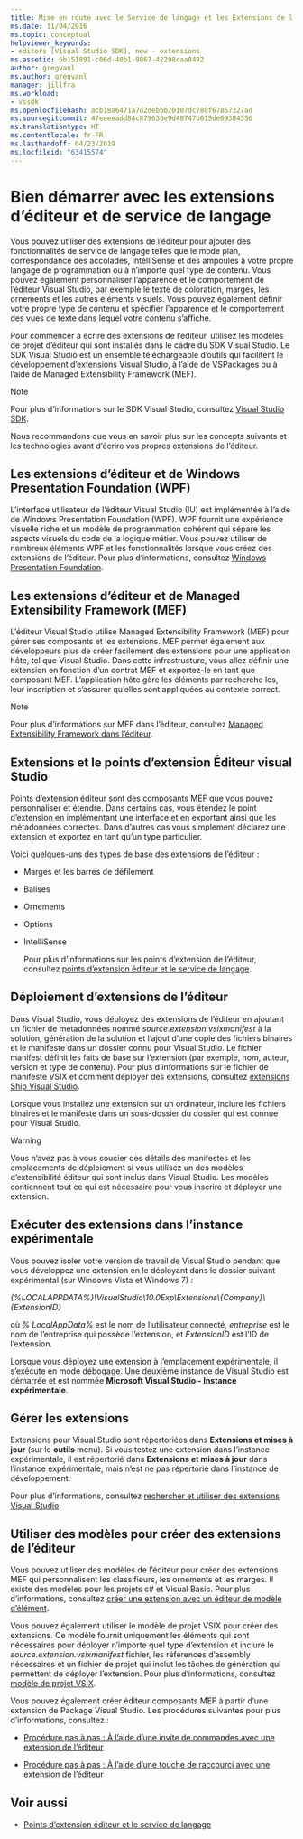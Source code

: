 ```yaml
---
title: Mise en route avec le Service de langage et les Extensions de l’éditeur | Microsoft Docs
ms.date: 11/04/2016
ms.topic: conceptual
helpviewer_keywords:
- editors [Visual Studio SDK], new - extensions
ms.assetid: 6b151891-c06d-40b1-9867-42298caa8492
author: gregvanl
ms.author: gregvanl
manager: jillfra
ms.workload:
- vssdk
ms.openlocfilehash: acb18a6471a7d2debbb20107dc780f67857327ad
ms.sourcegitcommit: 47eeeeadd84c879636e9d48747b615de69384356
ms.translationtype: HT
ms.contentlocale: fr-FR
ms.lasthandoff: 04/23/2019
ms.locfileid: "63415574"
---
```

# <a name="get-started-with-language-service-and-editor-extensions"></a>Bien démarrer avec les extensions d’éditeur et de service de langage
Vous pouvez utiliser des extensions de l’éditeur pour ajouter des fonctionnalités de service de langage telles que le mode plan, correspondance des accolades, IntelliSense et des ampoules à votre propre langage de programmation ou à n’importe quel type de contenu. Vous pouvez également personnaliser l’apparence et le comportement de l’éditeur Visual Studio, par exemple le texte de coloration, marges, les ornements et les autres éléments visuels. Vous pouvez également définir votre propre type de contenu et spécifier l’apparence et le comportement des vues de texte dans lequel votre contenu s’affiche.

 Pour commencer à écrire des extensions de l’éditeur, utilisez les modèles de projet d’éditeur qui sont installés dans le cadre du SDK Visual Studio. Le SDK Visual Studio est un ensemble téléchargeable d’outils qui facilitent le développement d’extensions Visual Studio, à l’aide de VSPackages ou à l’aide de Managed Extensibility Framework (MEF).

> [!NOTE]
> Pour plus d’informations sur le SDK Visual Studio, consultez [Visual Studio SDK](../extensibility/visual-studio-sdk.md).

 Nous recommandons que vous en savoir plus sur les concepts suivants et les technologies avant d’écrire vos propres extensions de l’éditeur.

## <a name="the-windows-presentation-foundation-wpf-and-editor-extensions"></a>Les extensions d’éditeur et de Windows Presentation Foundation (WPF)
 L’interface utilisateur de l’éditeur Visual Studio (IU) est implémentée à l’aide de Windows Presentation Foundation (WPF). WPF fournit une expérience visuelle riche et un modèle de programmation cohérent qui sépare les aspects visuels du code de la logique métier. Vous pouvez utiliser de nombreux éléments WPF et les fonctionnalités lorsque vous créez des extensions de l’éditeur. Pour plus d’informations, consultez [Windows Presentation Foundation](/dotnet/framework/wpf/index).

## <a name="the-managed-extensibility-framework-mef-and-editor-extensions"></a>Les extensions d’éditeur et de Managed Extensibility Framework (MEF)
 L’éditeur Visual Studio utilise Managed Extensibility Framework (MEF) pour gérer ses composants et les extensions. MEF permet également aux développeurs plus de créer facilement des extensions pour une application hôte, tel que Visual Studio. Dans cette infrastructure, vous allez définir une extension en fonction d’un contrat MEF et exportez-le en tant que composant MEF. L’application hôte gère les éléments par recherche les, leur inscription et s’assurer qu’elles sont appliquées au contexte correct.

> [!NOTE]
> Pour plus d’informations sur MEF dans l’éditeur, consultez [Managed Extensibility Framework dans l’éditeur](../extensibility/managed-extensibility-framework-in-the-editor.md).

## <a name="visual-studio-editor-extension-points-and-extensions"></a>Extensions et le points d’extension Éditeur visual Studio
 Points d’extension éditeur sont des composants MEF que vous pouvez personnaliser et étendre. Dans certains cas, vous étendez le point d’extension en implémentant une interface et en exportant ainsi que les métadonnées correctes. Dans d’autres cas vous simplement déclarez une extension et exportez en tant qu’un type particulier.

 Voici quelques-uns des types de base des extensions de l’éditeur :

- Marges et les barres de défilement

- Balises

- Ornements

- Options

- IntelliSense

  Pour plus d’informations sur les points d’extension de l’éditeur, consultez [points d’extension éditeur et le service de langage](../extensibility/language-service-and-editor-extension-points.md).

## <a name="deploying-editor-extensions"></a>Déploiement d’extensions de l’éditeur
 Dans Visual Studio, vous déployez des extensions de l’éditeur en ajoutant un fichier de métadonnées nommé *source.extension.vsixmanifest* à la solution, génération de la solution et l’ajout d’une copie des fichiers binaires et le manifeste dans un dossier connu pour Visual Studio. Le fichier manifest définit les faits de base sur l’extension (par exemple, nom, auteur, version et type de contenu). Pour plus d’informations sur le fichier de manifeste VSIX et comment déployer des extensions, consultez [extensions Ship Visual Studio](../extensibility/shipping-visual-studio-extensions.md).

 Lorsque vous installez une extension sur un ordinateur, inclure les fichiers binaires et le manifeste dans un sous-dossier du dossier qui est connue pour Visual Studio.

> [!WARNING]
> Vous n’avez pas à vous soucier des détails des manifestes et les emplacements de déploiement si vous utilisez un des modèles d’extensibilité éditeur qui sont inclus dans Visual Studio. Les modèles contiennent tout ce qui est nécessaire pour vous inscrire et déployer une extension.

## <a name="run-extensions-in-the-experimental-instance"></a>Exécuter des extensions dans l’instance expérimentale
 Vous pouvez isoler votre version de travail de Visual Studio pendant que vous développez une extension en le déployant dans le dossier suivant expérimental (sur Windows Vista et Windows 7) :

 *{%LOCALAPPDATA%}\VisualStudio\10.0Exp\Extensions\\{Company}\\{ExtensionID}*

 où *% LocalAppData%* est le nom de l’utilisateur connecté, *entreprise* est le nom de l’entreprise qui possède l’extension, et *ExtensionID* est l’ID de l’extension.

 Lorsque vous déployez une extension à l’emplacement expérimentale, il s’exécute en mode débogage. Une deuxième instance de Visual Studio est démarrée et est nommée **Microsoft Visual Studio - Instance expérimentale**.

## <a name="manage-extensions"></a>Gérer les extensions
 Extensions pour Visual Studio sont répertoriées dans **Extensions et mises à jour** (sur le **outils** menu). Si vous testez une extension dans l’instance expérimentale, il est répertorié dans **Extensions et mises à jour** dans l’instance expérimentale, mais n’est ne pas répertorié dans l’instance de développement.

 Pour plus d’informations, consultez [rechercher et utiliser des extensions Visual Studio](../ide/finding-and-using-visual-studio-extensions.md).

## <a name="use-templates-to-create-editor-extensions"></a>Utiliser des modèles pour créer des extensions de l’éditeur
 Vous pouvez utiliser des modèles de l’éditeur pour créer des extensions MEF qui personnalisent les classifieurs, les ornements et les marges. Il existe des modèles pour les projets c# et Visual Basic. Pour plus d’informations, consultez [créer une extension avec un éditeur de modèle d’élément](../extensibility/creating-an-extension-with-an-editor-item-template.md).

 Vous pouvez également utiliser le modèle de projet VSIX pour créer des extensions. Ce modèle fournit uniquement les éléments qui sont nécessaires pour déployer n’importe quel type d’extension et inclure le *source.extension.vsixmanifest* fichier, les références d’assembly nécessaires et un fichier de projet qui inclut les tâches de génération qui permettent de déployer l’extension. Pour plus d’informations, consultez [modèle de projet VSIX](../extensibility/vsix-project-template.md).

 Vous pouvez également créer éditeur composants MEF à partir d’une extension de Package Visual Studio. Les procédures suivantes pour plus d’informations, consultez :

- [Procédure pas à pas : À l’aide d’une invite de commandes avec une extension de l’éditeur](../extensibility/walkthrough-using-a-shell-command-with-an-editor-extension.md)

- [Procédure pas à pas : À l’aide d’une touche de raccourci avec une extension de l’éditeur](../extensibility/walkthrough-using-a-shortcut-key-with-an-editor-extension.md)

## <a name="see-also"></a>Voir aussi
- [Points d’extension éditeur et le service de langage](../extensibility/language-service-and-editor-extension-points.md)